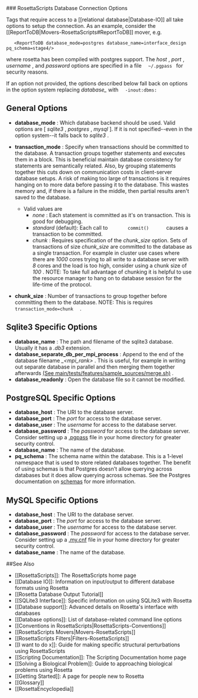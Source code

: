 <!-- --- title: Rosettascripts Database Connection Options -->### RosettaScripts Database Connection Options

Tags that require access to a [[relational database|Database-IO]] all take options to setup the connection. As an example, consider the [[ReportToDB|Movers-RosettaScripts#ReportToDB]] mover, e.g.

       <ReportToDB database_mode=postgres database_name=interface_design pq_schema=stage4/>

where rosetta has been compiled with postgres support. The *host* , *port* , *username* , and *password* options are specified in a file `   ~/.pgpass  ` for security reasons.

If an option not provided, the options described below fall back on options in the option system replacing *database\_* with `   -inout:dbms:  `

General Options
---------------

-   **database\_mode** : Which database backend should be used. Valid options are [ *sqlite3* , *postgres* , *mysql* ]. If it is not specified--even in the option system--it falls back to *sqlite3* .
-   **transaction\_mode** : Specify when transactions should be committed to the database. A transaction groups together statements and executes them in a block. This is beneficial maintain database consistency for statements are semantically related. Also, by grouping statements together this cuts down on communication costs in client-server database setups. A risk of making too large of transactions is it requires hanging on to more data before passing it to the database. This wastes memory and, if there is a failure in the middle, then partial results aren't saved to the database.
    -   Valid values are
        -   *none* : Each statement is committed as it's on transaction. This is good for debugging.
        -   *standard* (default): Each call to `        commit()       ` causes a transaction to be committed.
        -   *chunk* : Requires specification of the *chunk\_size* option. Sets of transactions of size *chunk\_size* are committed to the database as a single transaction. For example in cluster use cases where there are *1000* cores trying to all write to a database server with *8* cores and the load is too high, consider using a chunk size of *100* . NOTE: To take full advantage of chunking it is helpful to use the resource manager to hang on to database session for the life-time of the protocol.

-   **chunk\_size** : Number of transactions to group together before committing them to the database. NOTE: This is requires `    transaction_mode=chunk   ` .

Sqlite3 Specific Options
------------------------

-   **database\_name** : The path and filename of the sqlite3 database. Usually it has a *.db3* extension.
-   **database\_separate\_db\_per\_mpi\_process** : Append to the end of the database filename *\_\<mpi\_rank\>* . This is useful, for example in writing out separate database in parallel and then merging them together afterwards [(See main/tests/features/sample\_sources/merge.sh)](https://github.com/RosettaCommons/main/blob/master/tests/features/sample_sources/merge.sh) .
-   **database\_readonly** : Open the database file so it cannot be modified.

PostgreSQL Specific Options
---------------------------

-   **database\_host** : The URI to the database server.
-   **database\_port** : The *port* for access to the database server.
-   **database\_user** : The *username* for access to the database server.
-   **database\_password** : The *password* for access to the database server. Consider setting up a [.pgpass](http://wiki.postgresql.org/wiki/Pgpass) file in your home directory for greater security control.
-   **database\_name** : The name of the database.
-   **pq\_schema** : The schema name within the database. This is a 1-level namespace that is used to store related databases together. The benefit of using schemas is that Postgres doesn't allow querying across databases but it does allow querying across schemas. See the Postgres documentation on [schemas](http://www.postgresql.org/docs/9.1/static/ddl-schemas.htm) for more information.

MySQL Specific Options
----------------------

-   **database\_host** : The URI to the database server.
-   **database\_port** : The *port* for access to the database server.
-   **database\_user** : The *username* for access to the database server.
-   **database\_password** : The *password* for access to the database server. Consider setting up a [.my.cnf](http://dev.mysql.com/doc/refman/5.1/en/option-files.html) file in your home directory for greater security control.
-   **database\_name** : The name of the database.

##See Also

* [[RosettaScripts]]: The RosettaScripts home page
* [[Database IO]]: Information on input/output to different database formats using Rosetta
* [[Rosetta Database Output Tutorial]]
* [[SQLite3 Interface]]: Specific information on using SQLite3 with Rosetta
* [[Database support]]: Advanced details on Rosetta's interface with databases
* [[Database options]]: List of database-related command line options
* [[Conventions in RosettaScripts|RosettaScripts-Conventions]]
* [[RosettaScripts Movers|Movers-RosettaScripts]]
* [[RosettaScripts Filters|Filters-RosettaScripts]]
* [[I want to do x]]: Guide for making specific structural perturbations using RosettaScripts
* [[Scripting Documentation]]: The Scripting Documentation home page
* [[Solving a Biological Problem]]: Guide to approaching biological problems using Rosetta
* [[Getting Started]]: A page for people new to Rosetta
* [[Glossary]]
* [[RosettaEncyclopedia]]
